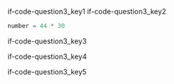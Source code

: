 if-code-question3_key1
if-code-question3_key2


```python
number = 44 * 30
```

if-code-question3_key3


if-code-question3_key4


if-code-question3_key5
